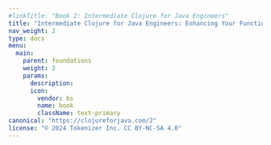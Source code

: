 ```yaml
---
#linkTitle: "Book 2: Intermediate Clojure for Java Engineers"
title: "Intermediate Clojure for Java Engineers: Enhancing Your Functional Programming Skills"
nav_weight: 2
type: docs
menu:
  main:
    parent: foundations
    weight: 2
    params:
      description: 
      icon:
        vendor: bs
        name: book
        className: text-primary
canonical: "https://clojureforjava.com/2"
license: "© 2024 Tokenizer Inc. CC BY-NC-SA 4.0"
---
```

